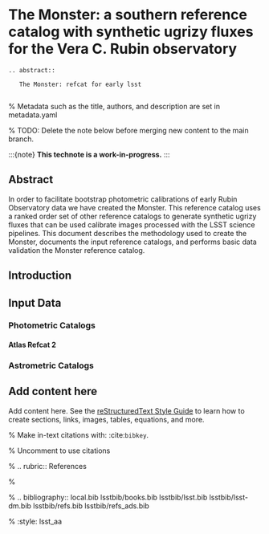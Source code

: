 # The Monster: a southern reference catalog with synthetic ugrizy fluxes for the Vera C. Rubin observatory

```{eval-rst}
.. abstract::

   The Monster: refcat for early lsst


```

% Metadata such as the title, authors, and description are set in metadata.yaml

% TODO: Delete the note below before merging new content to the main branch.

:::{note}
**This technote is a work-in-progress.**
:::

## Abstract

In order to facilitate bootstrap photometric calibrations of early Rubin Observatory data we have created the Monster.
This reference catalog uses a ranked order set of other reference catalogs to generate synthetic ugrizy fluxes that can be used calibrate images processed with the LSST science pipelines.
This document describes the methodology used to create the Monster, documents the input reference catalogs, and performs basic data validation the Monster reference catalog.

## Introduction

## Input Data
### Photometric Catalogs
#### Atlas Refcat 2
### Astrometric Catalogs 
## Add content here

Add content here.
See the [reStructuredText Style Guide](https://developer.lsst.io/restructuredtext/style.html) to learn how to create sections, links, images, tables, equations, and more.

% Make in-text citations with: :cite:`bibkey`.

% Uncomment to use citations

% .. rubric:: References

%

% .. bibliography:: local.bib lsstbib/books.bib lsstbib/lsst.bib lsstbib/lsst-dm.bib lsstbib/refs.bib lsstbib/refs_ads.bib

% :style: lsst_aa

